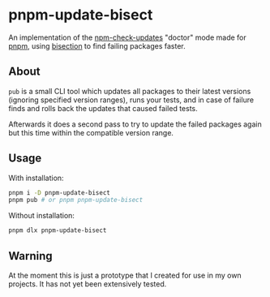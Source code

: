 # pnpm-update-bisect

An implementation of the [npm-check-updates](https://github.com/raineorshine/npm-check-updates) "doctor" mode made for [pnpm](https://pnpm.io/), using [bisection](https://git-scm.com/docs/git-bisect) to find failing packages faster.

## About

`pub` is a small CLI tool which updates all packages to their latest versions (ignoring specified version ranges), runs your tests, and in case of failure finds and rolls back the updates that caused failed tests.

Afterwards it does a second pass to try to update the failed packages again but this time within the compatible version range.

## Usage

With installation:

```bash
pnpm i -D pnpm-update-bisect
pnpm pub # or pnpm pnpm-update-bisect
```

Without installation:

```bash
pnpm dlx pnpm-update-bisect
```

## Warning

At the moment this is just a prototype that I created for use in my own projects. It has not yet been extensively tested.
